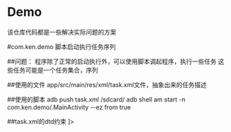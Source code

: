 # Demo
该仓库代码都是一些解决实际问题的方案

#com.ken.demo 脚本启动执行任务序列

##问题：
    程序除了正常的启动执行外，可以使用脚本调起程序，执行一些任务
    这些任务可能是一个任务集合，序列

##使用的文件
    app/src/main/res/xml/task.xml文件，抽象出来的任务描述

##使用的脚本
    adb push task.xml /sdcard/
    adb shell am start -n com.ken.demo/.MainActivity --ez from true

##task.xml的dtd约束
    <!DOCTYPE tasks [
        <!ELEMENT tasks (task+)>
        <!ELEMENT task (name,index,testCount)>
        <!ELEMENT name (#PCDATA)>
        <!ELEMENT index (#PCDATA)>
        <!ELEMENT testCount (#PCDATA)>
        ]>
